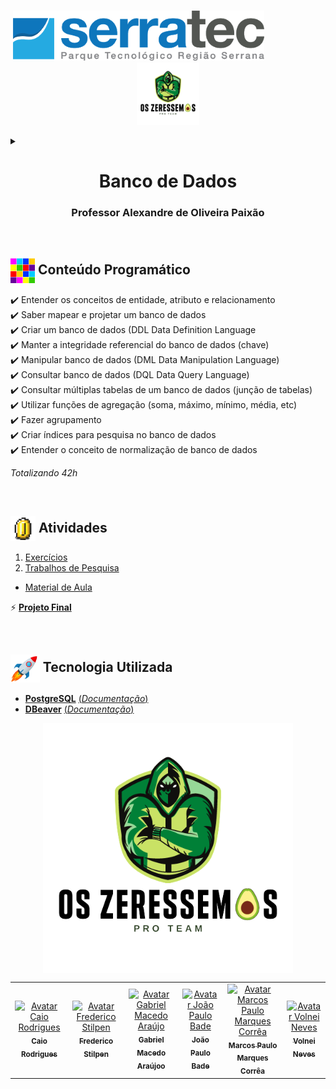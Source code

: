 <p align="center">
   &nbsp;&nbsp;&nbsp;&nbsp;&nbsp;&nbsp;&nbsp;&nbsp;&nbsp;&nbsp;&nbsp;&nbsp;&nbsp;&nbsp;&nbsp;&nbsp;&nbsp;&nbsp;&nbsp;&nbsp;&nbsp;&nbsp;&nbsp;&nbsp;&nbsp;&nbsp;&nbsp;&nbsp;&nbsp;&nbsp;&nbsp;&nbsp;&nbsp;&nbsp;&nbsp;&nbsp;&nbsp;&nbsp;&nbsp;&nbsp;&nbsp;&nbsp;&nbsp;&nbsp;&nbsp;&nbsp;&nbsp;<img height="80px" src="assets/logoSerratec.png" alt="logo serratec"/>&nbsp;&nbsp;&nbsp;&nbsp;&nbsp;&nbsp;&nbsp;&nbsp;&nbsp;&nbsp;&nbsp;&nbsp;&nbsp;&nbsp;&nbsp;&nbsp;&nbsp;&nbsp;&nbsp;&nbsp;&nbsp;&nbsp;&nbsp;&nbsp;<img height="100px" src="assets/osZeressemosProTeam.png" alt="logo serratec"/>
</p>

<details>
  <summary></summary>
    <h2><p align="center">
    <img  height="70px" src="assets/data.png">Base</h2> 
  </p>
</details>

<h1 align="center">Banco de Dados</h1>
<h3 align="center">Professor Alexandre de Oliveira Paixão</h3>

</br>

## <img  height="40px" align="center" src="assets/colorBlock.gif"> Conteúdo Programático

✔️ Entender os conceitos de entidade, atributo e relacionamento</br>
✔️ Saber mapear e projetar um banco de dados</br>
✔️ Criar um banco de dados (DDL Data Definition Language</br>
✔️ Manter a integridade referencial do banco de dados (chave)</br>
✔️ Manipular banco de dados (DML Data Manipulation Language)</br>
✔️ Consultar banco de dados (DQL Data Query Language)</br>
✔️ Consultar múltiplas tabelas de um banco de dados (junção de tabelas)</br>
✔️ Utilizar funções de agregação (soma, máximo, mínimo, média, etc)</br>
✔️ Fazer agrupamento</br>
✔️ Criar índices para pesquisa no banco de dados</br>
✔️ Entender o conceito de normalização de banco de dados

*Totalizando 42h*

</br>

## <img  height="40px" align="center" src="assets/coin.gif"> Atividades

1. [Exercícios](exercicios/)
2. [Trabalhos de Pesquisa](trabalhosDePesquisa/)
*  [Material de Aula](materialDeAula/)</br>

⚡ [**Projeto Final**](projetoFinal/)

</br>

## <img  height="45px" align="center" src="assets/stockrocketgif.gif"> Tecnologia Utilizada

- [**PostgreSQL**](https://www.postgresql.org/)    [(*Documentação*)](http://pgdocptbr.sourceforge.net/pg80/index.html)
- [**DBeaver**](https://dbeaver.io/)    [(*Documentação*)](https://dbeaver.com/docs/wiki/)
  
<p align="center">
  <img align="center" height="400px" src="assets/osZeressemosProTeam.png"> 
</p>

<table>
  <tr>
    <td align="center">
      <a href="https://github.com/raiocodrigues">
        <img src="https://avatars.githubusercontent.com/u/82115790?v=4" width="100px;" alt="Avatar Caio Rodrigues"/><br>
        <sub>
          <b>Caio Rodrigues</b>
        </sub>
      </a>
    </td>
    <td align="center">
      <a href="https://github.com/FredericoStilpen">
        <img src="https://avatars.githubusercontent.com/u/82114348?v=4" width="100px;" alt="Avatar Frederico Stilpen"/><br>
        <sub>
          <b>Frederico Stilpen</b>
        </sub>
      </a><br>
    </td>
    <td align="center">
      <a href="https://github.com/M4G1Ck">
        <img src="https://avatars.githubusercontent.com/u/79328112?v=4" width="100px;" alt="Avatar Gabriel Macedo Araújo"/><br>
        <sub>
          <b>Gabriel Macedo Araújoo</b>
        </sub>
      </a><br>
    </td>
    <td align="center">
      <a href="https://github.com/JpBade">
        <img src="https://avatars.githubusercontent.com/u/82114843?v=4" width="100px;" alt="Avatar João Paulo Bade"/><br>
        <sub>
          <b>João Paulo Bade</b>
        </sub>
      </a><br>
    </td>
    <td align="center">
      <a href="https://github.com/marcosbarker">
        <img src="https://avatars.githubusercontent.com/u/57602117?v=4" width="100px;" alt="Avatar Marcos Paulo Marques Corrêa"/><br>
        <sub>
          <b>Marcos Paulo Marques Corrêa</b>
        </sub>
      </a><br>
    </td>
    <td align="center">
      <a href="https://github.com/Volneineves">
        <img src="https://avatars.githubusercontent.com/u/82004090?v=4" width="100px;" alt="Avatar Volnei Neves"/><br>
        <sub>
          <b>Volnei Neves</b>
        </sub>
      </a><br>
    </td>
</table>